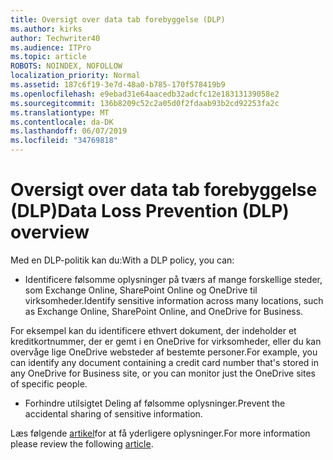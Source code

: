 ```yaml
---
title: Oversigt over data tab forebyggelse (DLP)
ms.author: kirks
author: Techwriter40
ms.audience: ITPro
ms.topic: article
ROBOTS: NOINDEX, NOFOLLOW
localization_priority: Normal
ms.assetid: 187c6f19-3e7d-48a0-b785-170f578419b9
ms.openlocfilehash: e9ebad31e64aacedb32adcfc12e18313139058e2
ms.sourcegitcommit: 136b8209c52c2a05d0f2fdaab93b2cd92253fa2c
ms.translationtype: MT
ms.contentlocale: da-DK
ms.lasthandoff: 06/07/2019
ms.locfileid: "34769818"
---
```

# <a name="data-loss-prevention-dlp-overview"></a><span data-ttu-id="81c26-102">Oversigt over data tab forebyggelse (DLP)</span><span class="sxs-lookup"><span data-stu-id="81c26-102">Data Loss Prevention (DLP) overview</span></span>

<span data-ttu-id="81c26-103">Med en DLP-politik kan du:</span><span class="sxs-lookup"><span data-stu-id="81c26-103">With a DLP policy, you can:</span></span>

- <span data-ttu-id="81c26-104">Identificere følsomme oplysninger på tværs af mange forskellige steder, som Exchange Online, SharePoint Online og OneDrive til virksomheder.</span><span class="sxs-lookup"><span data-stu-id="81c26-104">Identify sensitive information across many locations, such as Exchange Online, SharePoint Online, and OneDrive for Business.</span></span>


<span data-ttu-id="81c26-105">For eksempel kan du identificere ethvert dokument, der indeholder et kreditkortnummer, der er gemt i en OneDrive for virksomheder, eller du kan overvåge lige OneDrive websteder af bestemte personer.</span><span class="sxs-lookup"><span data-stu-id="81c26-105">For example, you can identify any document containing a credit card number that's stored in any OneDrive for Business site, or you can monitor just the OneDrive sites of specific people.</span></span>

- <span data-ttu-id="81c26-106">Forhindre utilsigtet Deling af følsomme oplysninger.</span><span class="sxs-lookup"><span data-stu-id="81c26-106">Prevent the accidental sharing of sensitive information.</span></span>


<span data-ttu-id="81c26-107">Læs følgende [artikel](https://docs.microsoft.com/office365/securitycompliance/data-loss-prevention-policies)for at få yderligere oplysninger.</span><span class="sxs-lookup"><span data-stu-id="81c26-107">For more information please review the following [article](https://docs.microsoft.com/office365/securitycompliance/data-loss-prevention-policies).</span></span>

